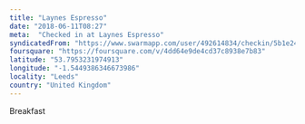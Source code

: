 ```yaml
---
title: "Laynes Espresso"
date: "2018-06-11T08:27"
meta:  "Checked in at Laynes Espresso"
syndicatedFrom: "https://www.swarmapp.com/user/492614834/checkin/5b1e24472a7ab6002cd1bd6c"
foursquare: "https://foursquare.com/v/4dd64e9de4cd37c8938e7b83"
latitude: "53.7953231974913"
longitude: "-1.5449386346673986"
locality: "Leeds"
country: "United Kingdom"
---
```

Breakfast
